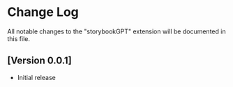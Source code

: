 # Change Log

All notable changes to the "storybookGPT" extension will be documented in this file.

## [Version 0.0.1]

- Initial release
